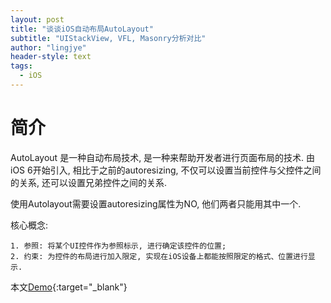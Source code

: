 ```yaml
---
layout: post
title: "谈谈iOS自动布局AutoLayout"
subtitle: "UIStackView, VFL, Masonry分析对比"
author: "lingjye"
header-style: text
tags:
  - iOS
---
```


# 简介

AutoLayout 是一种自动布局技术, 是一种来帮助开发者进行页面布局的技术. 由iOS 6开始引入, 相比于之前的autoresizing, 不仅可以设置当前控件与父控件之间的关系, 还可以设置兄弟控件之间的关系.

使用Autolayout需要设置autoresizing属性为NO, 他们两者只能用其中一个.

核心概念:

	1. 参照: 将某个UI控件作为参照标示, 进行确定该控件的位置;
	2. 约束: 为控件的布局进行加入限定, 实现在iOS设备上都能按照限定的格式、位置进行显示.

本文[Demo](https://github.com/lingjye/iOS-Learning/tree/master/AutoLayoutLearning){:target="_blank"}